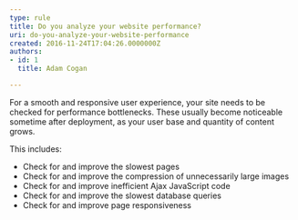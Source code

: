 ```yaml
---
type: rule
title: Do you analyze your website performance?
uri: do-you-analyze-your-website-performance
created: 2016-11-24T17:04:26.0000000Z
authors:
- id: 1
  title: Adam Cogan

---
```


 
For a smooth and responsive user experience, your site needs to be checked for performance bottlenecks. These usually become noticeable sometime after deployment, as your user base and quantity of content grows.

This includes:​
 
- Check for and improve the slowest pages
- Check for and improve the compression of unnecessarily large images
- Check for and improve inefficient Ajax JavaScript code
- Check for and improve the slowest database queries
- Check for and improve​ page responsiveness


